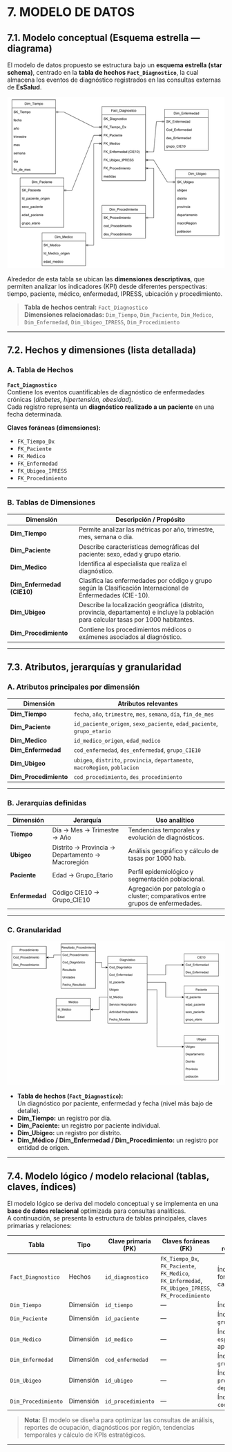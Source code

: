# 7. MODELO DE DATOS

## 7.1. Modelo conceptual (Esquema estrella — diagrama)

El modelo de datos propuesto se estructura bajo un **esquema estrella (star schema)**, centrado en la **tabla de hechos `Fact_Diagnostico`**, la cual almacena los eventos de diagnóstico registrados en las consultas externas de **EsSalud**.

![](O7_1.png)

Alrededor de esta tabla se ubican las **dimensiones descriptivas**, que permiten analizar los indicadores (KPI) desde diferentes perspectivas: tiempo, paciente, médico, enfermedad, IPRESS, ubicación y procedimiento.

> **Tabla de hechos central:** `Fact_Diagnostico`  
> **Dimensiones relacionadas:** `Dim_Tiempo`, `Dim_Paciente`, `Dim_Medico`, `Dim_Enfermedad`, `Dim_Ubigeo_IPRESS`, `Dim_Procedimiento`


---

## 7.2. Hechos y dimensiones (lista detallada)

### A. Tabla de Hechos

**`Fact_Diagnostico`**  
Contiene los eventos cuantificables de diagnóstico de enfermedades crónicas (*diabetes, hipertensión, obesidad*).  
Cada registro representa un **diagnóstico realizado a un paciente** en una fecha determinada.

**Claves foráneas (dimensiones):**
- `FK_Tiempo_Dx`
- `FK_Paciente`
- `FK_Medico`
- `FK_Enfermedad`
- `FK_Ubigeo_IPRESS`
- `FK_Procedimiento`

---

### B. Tablas de Dimensiones

| **Dimensión** | **Descripción / Propósito** |
|----------------|------------------------------|
| **Dim_Tiempo** | Permite analizar las métricas por año, trimestre, mes, semana o día. |
| **Dim_Paciente** | Describe características demográficas del paciente: sexo, edad y grupo etario. |
| **Dim_Medico** | Identifica al especialista que realiza el diagnóstico. |
| **Dim_Enfermedad (CIE10)** | Clasifica las enfermedades por código y grupo según la Clasificación Internacional de Enfermedades (CIE-10). |
| **Dim_Ubigeo** | Describe la localización geográfica (distrito, provincia, departamento) e incluye la población para calcular tasas por 1000 habitantes. |
| **Dim_Procedimiento** | Contiene los procedimientos médicos o exámenes asociados al diagnóstico. |

---

## 7.3. Atributos, jerarquías y granularidad

### A. Atributos principales por dimensión

| **Dimensión** | **Atributos relevantes** |
|----------------|---------------------------|
| **Dim_Tiempo** | `fecha`, `año`, `trimestre`, `mes`, `semana`, `día`, `fin_de_mes` |
| **Dim_Paciente** | `id_paciente_origen`, `sexo_paciente`, `edad_paciente`, `grupo_etario` |
| **Dim_Medico** | `id_medico_origen`, `edad_medico` |
| **Dim_Enfermedad** | `cod_enfermedad`, `des_enfermedad`, `grupo_CIE10` |
| **Dim_Ubigeo** | `ubigeo`, `distrito`, `provincia`, `departamento`, `macroRegion`, `poblacion` |
| **Dim_Procedimiento** | `cod_procedimiento`, `des_procedimiento` |

---

### B. Jerarquías definidas

| **Dimensión** | **Jerarquía** | **Uso analítico** |
|----------------|----------------|-------------------|
| **Tiempo** | Día → Mes → Trimestre → Año | Tendencias temporales y evolución de diagnósticos. |
| **Ubigeo** | Distrito → Provincia → Departamento → Macroregión | Análisis geográfico y cálculo de tasas por 1000 hab. |
| **Paciente** | Edad → Grupo_Etario | Perfil epidemiológico y segmentación poblacional. |
| **Enfermedad** | Código CIE10 → Grupo_CIE10 | Agregación por patología o cluster; comparativos entre grupos de enfermedades. |

---

### C. Granularidad

![](O7_2.png)

- **Tabla de hechos (`Fact_Diagnostico`):**  
  Un diagnóstico por paciente, enfermedad y fecha (nivel más bajo de detalle).  
- **Dim_Tiempo:** un registro por día.  
- **Dim_Paciente:** un registro por paciente individual.  
- **Dim_Ubigeo:** un registro por distrito.  
- **Dim_Médico / Dim_Enfermedad / Dim_Procedimiento:** un registro por entidad de origen.

---

## 7.4. Modelo lógico / modelo relacional (tablas, claves, índices)

El modelo lógico se deriva del modelo conceptual y se implementa en una **base de datos relacional** optimizada para consultas analíticas.  
A continuación, se presenta la estructura de tablas principales, claves primarias y relaciones:

| **Tabla** | **Tipo** | **Clave primaria (PK)** | **Claves foráneas (FK)** | **Índices recomendados** |
|------------|-----------|--------------------------|----------------------------|----------------------------|
| `Fact_Diagnostico` | Hechos | `id_diagnostico` | `FK_Tiempo_Dx`, `FK_Paciente`, `FK_Medico`, `FK_Enfermedad`, `FK_Ubigeo_IPRESS`, `FK_Procedimiento` | Índices en claves foráneas y campos de fecha |
| `Dim_Tiempo` | Dimensión | `id_tiempo` | — | Índice en `fecha` |
| `Dim_Paciente` | Dimensión | `id_paciente` | — | Índice en `grupo_etario` |
| `Dim_Medico` | Dimensión | `id_medico` | — | Índice en `especialidad` (si aplica) |
| `Dim_Enfermedad` | Dimensión | `cod_enfermedad` | — | Índice en `grupo_CIE10` |
| `Dim_Ubigeo` | Dimensión | `id_ubigeo` | — | Índices en `provincia`, `departamento` |
| `Dim_Procedimiento` | Dimensión | `id_procedimiento` | — | Índice en `cod_procedimiento` |

> **Nota:** El modelo se diseña para optimizar las consultas de análisis, reportes de ocupación, diagnósticos por región, tendencias temporales y cálculo de KPIs estratégicos.

---